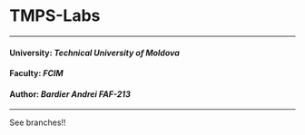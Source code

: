 # TMPS-Labs
----
#### University: _Technical University of Moldova_
#### Faculty: _FCIM_
#### Author: _Bardier Andrei FAF-213_
----

See branches!!
